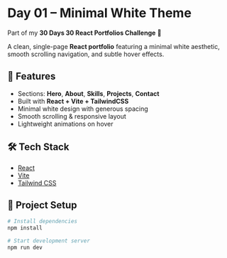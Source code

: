 # Day 01 – Minimal White Theme

Part of my **30 Days 30 React Portfolios Challenge** 🚀

A clean, single-page **React portfolio** featuring a minimal white aesthetic,
smooth scrolling navigation, and subtle hover effects.

## 🌟 Features
- Sections: **Hero**, **About**, **Skills**, **Projects**, **Contact**
- Built with **React + Vite + TailwindCSS**
- Minimal white design with generous spacing
- Smooth scrolling & responsive layout
- Lightweight animations on hover

## 🛠️ Tech Stack
- [React](https://react.dev/)
- [Vite](https://vitejs.dev/)
- [Tailwind CSS](https://tailwindcss.com/)

## 📂 Project Setup
```bash
# Install dependencies
npm install

# Start development server
npm run dev
